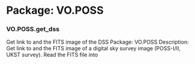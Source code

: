 # Package: VO.POSS


### VO.POSS.get_dss

Get link to and the FITS image of the DSS Package: VO.POSS Description: Get link to and the FITS image of a digital sky survey image (POSS-I/II, UKST survey). Read the FITS file into


